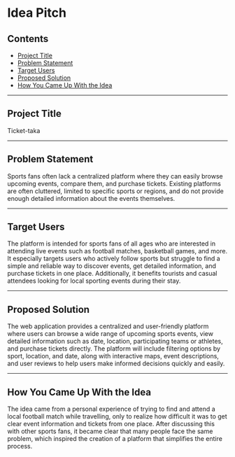 # Idea Pitch

## Contents
- [Project Title](#project-title)
- [Problem Statement](#problem-statement)
- [Target Users](#target-users)
- [Proposed Solution](#proposed-solution)
- [How You Came Up With the Idea](#how-you-came-up-with-the-idea)

---

## Project Title
Ticket-taka

---

## Problem Statement
Sports fans often lack a centralized platform where they can easily browse upcoming events, compare them, and purchase tickets.
Existing platforms are often cluttered, limited to specific sports or regions, and do not provide enough detailed information about the events themselves.

---

## Target Users
The platform is intended for sports fans of all ages who are interested in attending live events such as football matches, basketball games, and more.
It especially targets users who actively follow sports but struggle to find a simple and reliable way to discover events, get detailed information, and purchase tickets in one place.
Additionally, it benefits tourists and casual attendees looking for local sporting events during their stay.

---

## Proposed Solution
The web application provides a centralized and user-friendly platform where users can browse a wide range of upcoming sports events, view detailed information such as date, location, participating teams or athletes, and purchase tickets directly.
The platform will include filtering options by sport, location, and date, along with interactive maps, event descriptions, and user reviews to help users make informed decisions quickly and easily.

---

## How You Came Up With the Idea
The idea came from a personal experience of trying to find and attend a local football match while travelling, only to realize how difficult it was to get clear event information and tickets from one place.
After discussing this with other sports fans, it became clear that many people face the same problem, which inspired the creation of a platform that simplifies the entire process.